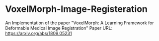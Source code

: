 # VoxelMorph-Image-Registeration
An Implementation of the paper "VoxelMorph: A Learning Framework for Deformable Medical Image Registration" 
Paper URL: https://arxiv.org/abs/1809.05231
